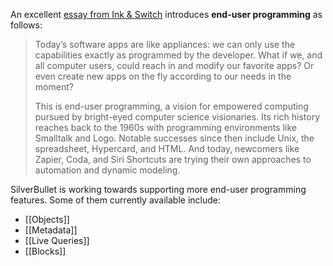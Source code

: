 An excellent [essay from Ink & Switch](https://www.inkandswitch.com/end-user-programming/) introduces **end-user programming** as follows:

> Today’s software apps are like appliances: we can only use the capabilities exactly as programmed by the developer. What if we, and all computer users, could reach in and modify our favorite apps? Or even create new apps on the fly according to our needs in the moment?
> 
> This is end-user programming, a vision for empowered computing pursued by bright-eyed computer science visionaries. Its rich history reaches back to the 1960s with programming environments like Smalltalk and Logo. Notable successes since then include Unix, the spreadsheet, Hypercard, and HTML. And today, newcomers like Zapier, Coda, and Siri Shortcuts are trying their own approaches to automation and dynamic modeling.

SilverBullet is working towards supporting more end-user programming features. Some of them currently available include:

* [[Objects]]
* [[Metadata]]
* [[Live Queries]]
* [[Blocks]]